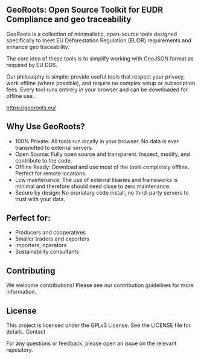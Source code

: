 ## GeoRoots: Open Source Toolkit for EUDR Compliance and geo traceability

GeoRoots is a collection of minimalistic, open-source tools designed specifically to meet EU Deforestation Regulation (EUDR) requirements and enhance geo traceability.

The core idea of these tools is to simplify working with GeoJSON format as required by EU DDS.

Our philosophy is simple: provide useful tools that respect your privacy, work offline (where possible), and require no complex setup or subscription fees. Every tool runs entirely in your browser and can be downloaded for offline use.

https://georoots.eu/

## Why Use GeoRoots?

  - 100% Private: All tools run locally in your browser. No data is ever transmitted to external servers.
  - Open Source: Fully open source and transparent. Inspect, modify, and contribute to the code.
  - Offline Ready: Download and use most of the tools completely offline. Perfect for remote locations.
  - Low maintenance: The use of external libaries and frameworks is minimal and therefore should need close to zero maintenance.
  - Secure by design: No proriatary code install, no third-party servers to trust with your data.

## Perfect for:

- Producers and cooperatives
- Smaller traders and exporters
- Importers, operators
- Sustainability consultants

## Contributing

We welcome contributions! Please see our contribution guidelines for more information.

## License

This project is licensed under the GPLv3 License. See the LICENSE file for details.
Contact

For any questions or feedback, please open an issue on the relevant repository.
